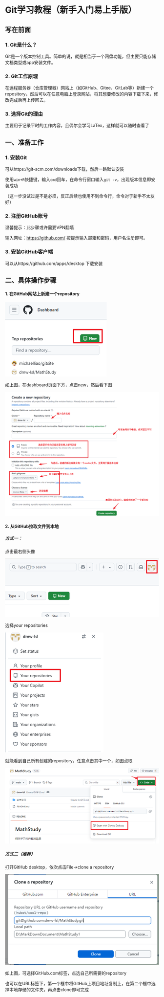 # Git学习教程（新手入门易上手版）

## 写在前面

### 1. Git是什么？

Git是一个版本控制工具。简单的说，就是相当于一个网盘功能，但主要只能存储文档类型或app安装文件。

### 2. Git工作原理

在远程服务器（仓库管理器）网站上（如GitHub、Gitee、GitLab等）新建一个repository，然后可以在任意电脑上登录网站，将其想要修改的内容下载下来，修改完成后再上传回去。

### 3. 选择Git的理由

主要用于记录平时的工作内容，且偶尔会学习LaTex，这样就可以随时查看了

## 一、准备工作

### 1. 安装Git

可从https://git-scm.com/downloads下载，然后一路默认安装

使用`win+R`快捷键，输入`cmd`回车，在命令行窗口输入`git -v`，出现版本信息即安装成功

（这一步没试过是不是必须，反正后续也使用不到命令行，命令对于新手不太友好）

### 2. 注册GitHub账号

温馨提示：此步骤或许需要VPN翻墙

输入网址：https://github.com/  按提示输入邮箱和密码，用户名注册即可。

### 3. 安装GitHub客户端

可以从https://github.com/apps/desktop  下载安装

## 二、具体操作步骤

#### 1. 在GitHub网站上新建一个repository

![image-20250102110749772](./Git学习.assets/image-20250102110749772-1735795227857-2.png)

如上图，在dashboard页面下方，点击new，然后看下图

![image-20250102111122045](./Git学习.assets/image-20250102111122045-1735795260750-5.png)

#### 2. 从GitHub拉取文件到本地

##### 方式一：

点击最右侧头像

![](./Git学习.assets/image-20250102111401341.png)

选择your repositories

![image-20250102111438216](./Git学习.assets/image-20250102111438216-1735795289495-9.png)

就能看到自己所有创建的repository，任意点击其中一个，如图点取

![image-20250102111612482](./Git学习.assets/image-20250102111612482-1735795298682-12.png)

##### 方式二（推荐）

打开GitHub desktop，依次点击File->clone a repository

![image-20250102111907747](./Git学习.assets/image-20250102111907747-1735795319778-15.png)

如上图，可选择GitHub.com标签，点选自己所需要的repository

也可以在URL标签下，第一个框中将GitHub上项目地址复制上，在第二个框中选择本地存储的文件夹，再点击clone即可完成

